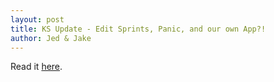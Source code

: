 ```yaml
---
layout: post
title: KS Update - Edit Sprints, Panic, and our own App?!
author: Jed & Jake
---
```


Read it [here](https://www.kickstarter.com/projects/appdocu/app-the-human-story/posts/1295360).
